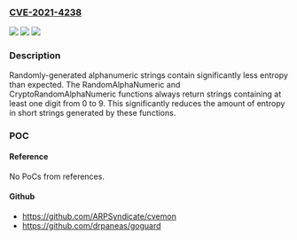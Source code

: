 ### [CVE-2021-4238](https://cve.mitre.org/cgi-bin/cvename.cgi?name=CVE-2021-4238)
![](https://img.shields.io/static/v1?label=Product&message=github.com%2FMasterminds%2Fgoutils&color=blue)
![](https://img.shields.io/static/v1?label=Version&message=0%3C%201.1.1%20&color=brighgreen)
![](https://img.shields.io/static/v1?label=Vulnerability&message=CWE%20330%3A%20Use%20of%20Insufficiently%20Random%20Values&color=brighgreen)

### Description

Randomly-generated alphanumeric strings contain significantly less entropy than expected. The RandomAlphaNumeric and CryptoRandomAlphaNumeric functions always return strings containing at least one digit from 0 to 9. This significantly reduces the amount of entropy in short strings generated by these functions.

### POC

#### Reference
No PoCs from references.

#### Github
- https://github.com/ARPSyndicate/cvemon
- https://github.com/drpaneas/goguard

